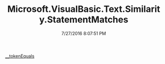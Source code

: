 ﻿---
title: Microsoft.VisualBasic.Text.Similarity.StatementMatches
date: 7/27/2016 8:07:51 PM
---

[__tokenEquals](T-Microsoft.VisualBasic.Text.Similarity.StatementMatches.__tokenEquals.html)
